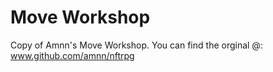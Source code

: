 # Move Workshop
Copy of Amnn's Move Workshop.
You can find the orginal @: www.github.com/amnn/nftrpg